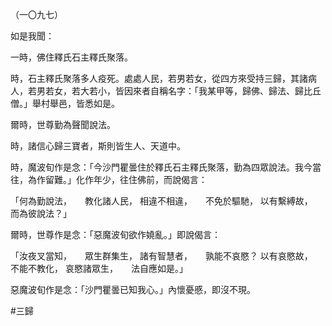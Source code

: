（一〇九七）

如是我聞：

一時，佛住釋氏石主釋氏聚落。

時，石主釋氏聚落多人疫死。處處人民，若男若女，從四方來受持三歸，其諸病人，若男若女，若大若小，皆因來者自稱名字：「我某甲等，歸佛、歸法、歸比丘僧。」舉村舉邑，皆悉如是。

爾時，世尊勤為聲聞說法。

時，諸信心歸三寶者，斯則皆生人、天道中。

時，魔波旬作是念：「今沙門瞿曇住於釋氏石主釋氏聚落，勤為四眾說法。我今當往，為作留難。」化作年少，往住佛前，而說偈言：

「何為勤說法，　　教化諸人民，
相違不相違，　　不免於驅馳，
以有繫縛故，　　而為彼說法？」

爾時，世尊作是念：「惡魔波旬欲作嬈亂。」即說偈言：

「汝夜叉當知，　　眾生群集生，
諸有智慧者，　　孰能不哀愍？
以有哀愍故，　　不能不教化，
哀愍諸眾生，　　法自應如是。」

惡魔波旬作是念：「沙門瞿曇已知我心。」內懷憂慼，即沒不現。



#三歸
